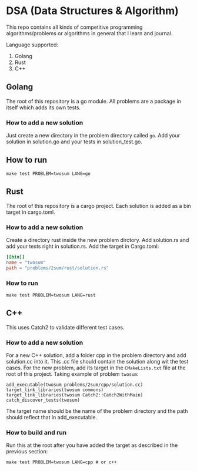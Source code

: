 # DSA (Data Structures & Algorithm)

This repo contains all kinds of competitive programming algorithms/problems or algorithms in general that I learn and journal.

Language supported:
1. Golang
2. Rust
3. C++

## Golang

The root of this repository is a go module. All problems are a package in itself which adds its own tests.

### How to add a new solution

Just create a new directory in the problem directory called `go`. Add your solution in solution.go and your tests in solution_test.go.

## How to run

```shell
make test PROBLEM=twosum LANG=go
```

## Rust

The root of this repository is a cargo project. Each solution is added as a bin target in cargo.toml.

### How to add a new solution

Create a directory rust inside the new problem dirctory. Add solution.rs and add your tests right in solution.rs. Add the target in Cargo.toml:

```toml
[[bin]]
name = "twosum"
path = "problems/2sum/rust/solution.rs"
```

### How to run

```shell
make test PROBLEM=twosum LANG=rust
```

## C++

This uses Catch2 to validate different test cases.

### How to add a new solution

For a new C++ solution, add a folder cpp in the problem directory and add solution.cc into it. This .cc file should contain the solution along wit the test cases. For the new problem, add its target in the `CMakeLists.txt` file at the root of this project. Taking example of problem `twosum`:

```
add_executable(twosum problems/2sum/cpp/solution.cc)
target_link_libraries(twosum commons)
target_link_libraries(twosum Catch2::Catch2WithMain)
catch_discover_tests(twosum)
```

The target name should be the name of the problem directory and the path should reflect that in add_executable.

### How to build and run

Run this at the root after you have added the target as described in the previous section:

```shell
make test PROBLEM=twosum LANG=cpp # or c++
```
